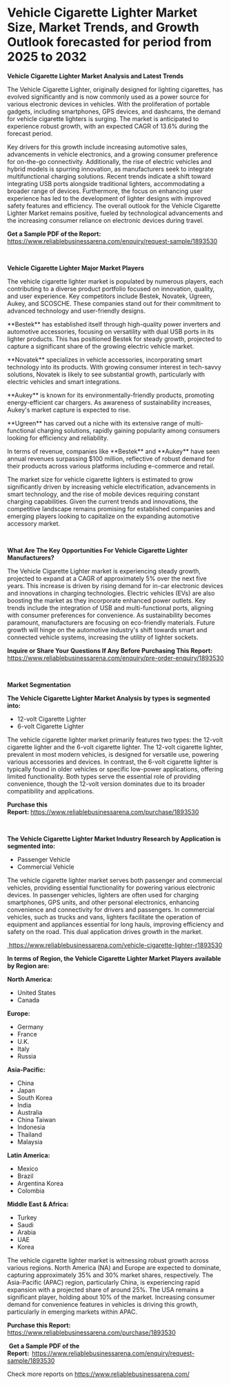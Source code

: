 <p><h1>Vehicle Cigarette Lighter Market Size, Market Trends, and Growth Outlook forecasted for period from 2025 to 2032</h1></p><p><strong>Vehicle Cigarette Lighter Market Analysis and Latest Trends</strong></p>
<p><p>The Vehicle Cigarette Lighter, originally designed for lighting cigarettes, has evolved significantly and is now commonly used as a power source for various electronic devices in vehicles. With the proliferation of portable gadgets, including smartphones, GPS devices, and dashcams, the demand for vehicle cigarette lighters is surging. The market is anticipated to experience robust growth, with an expected CAGR of 13.6% during the forecast period.</p><p>Key drivers for this growth include increasing automotive sales, advancements in vehicle electronics, and a growing consumer preference for on-the-go connectivity. Additionally, the rise of electric vehicles and hybrid models is spurring innovation, as manufacturers seek to integrate multifunctional charging solutions. Recent trends indicate a shift toward integrating USB ports alongside traditional lighters, accommodating a broader range of devices. Furthermore, the focus on enhancing user experience has led to the development of lighter designs with improved safety features and efficiency. The overall outlook for the Vehicle Cigarette Lighter Market remains positive, fueled by technological advancements and the increasing consumer reliance on electronic devices during travel.</p></p>
<p><strong>Get a Sample PDF of the Report:&nbsp;</strong> <a href="https://www.reliablebusinessarena.com/enquiry/request-sample/1893530?utm_campaign=2112&utm_medium=2&utm_source=Github&utm_content=ia&utm_term=30032025&utm_id=vehicle-cigarette-lighter">https://www.reliablebusinessarena.com/enquiry/request-sample/1893530</a></p>
<p>&nbsp;</p>
<p><strong>Vehicle Cigarette Lighter Major Market Players</strong></p>
<p><p>The vehicle cigarette lighter market is populated by numerous players, each contributing to a diverse product portfolio focused on innovation, quality, and user experience. Key competitors include Bestek, Novatek, Ugreen, Aukey, and SCOSCHE. These companies stand out for their commitment to advanced technology and user-friendly designs.</p><p>**Bestek** has established itself through high-quality power inverters and automotive accessories, focusing on versatility with dual USB ports in its lighter products. This has positioned Bestek for steady growth, projected to capture a significant share of the growing electric vehicle market.</p><p>**Novatek** specializes in vehicle accessories, incorporating smart technology into its products. With growing consumer interest in tech-savvy solutions, Novatek is likely to see substantial growth, particularly with electric vehicles and smart integrations.</p><p>**Aukey** is known for its environmentally-friendly products, promoting energy-efficient car chargers. As awareness of sustainability increases, Aukey's market capture is expected to rise.</p><p>**Ugreen** has carved out a niche with its extensive range of multi-functional charging solutions, rapidly gaining popularity among consumers looking for efficiency and reliability.</p><p>In terms of revenue, companies like **Bestek** and **Aukey** have seen annual revenues surpassing $100 million, reflective of robust demand for their products across various platforms including e-commerce and retail.</p><p>The market size for vehicle cigarette lighters is estimated to grow significantly driven by increasing vehicle electrification, advancements in smart technology, and the rise of mobile devices requiring constant charging capabilities. Given the current trends and innovations, the competitive landscape remains promising for established companies and emerging players looking to capitalize on the expanding automotive accessory market.</p></p>
<p>&nbsp;</p>
<p><strong>What Are The Key Opportunities For Vehicle Cigarette Lighter Manufacturers?</strong></p>
<p><p>The Vehicle Cigarette Lighter market is experiencing steady growth, projected to expand at a CAGR of approximately 5% over the next five years. This increase is driven by rising demand for in-car electronic devices and innovations in charging technologies. Electric vehicles (EVs) are also boosting the market as they incorporate enhanced power outlets. Key trends include the integration of USB and multi-functional ports, aligning with consumer preferences for convenience. As sustainability becomes paramount, manufacturers are focusing on eco-friendly materials. Future growth will hinge on the automotive industry's shift towards smart and connected vehicle systems, increasing the utility of lighter sockets.</p></p>
<p><strong>Inquire or Share Your Questions If Any Before Purchasing This Report:</strong> <a href="https://www.reliablebusinessarena.com/enquiry/pre-order-enquiry/1893530?utm_campaign=2112&utm_medium=2&utm_source=Github&utm_content=ia&utm_term=30032025&utm_id=vehicle-cigarette-lighter">https://www.reliablebusinessarena.com/enquiry/pre-order-enquiry/1893530</a></p>
<p>&nbsp;</p>
<p><strong>Market Segmentation</strong></p>
<p><strong>The Vehicle Cigarette Lighter Market Analysis by types is segmented into:</strong></p>
<p><ul><li>12-volt Cigarette Lighter</li><li>6-volt Cigarette Lighter</li></ul></p>
<p><p>The vehicle cigarette lighter market primarily features two types: the 12-volt cigarette lighter and the 6-volt cigarette lighter. The 12-volt cigarette lighter, prevalent in most modern vehicles, is designed for versatile use, powering various accessories and devices. In contrast, the 6-volt cigarette lighter is typically found in older vehicles or specific low-power applications, offering limited functionality. Both types serve the essential role of providing convenience, though the 12-volt version dominates due to its broader compatibility and applications.</p></p>
<p><strong>Purchase this Report:&nbsp;</strong><a href="https://www.reliablebusinessarena.com/purchase/1893530?utm_campaign=2112&utm_medium=2&utm_source=Github&utm_content=ia&utm_term=30032025&utm_id=vehicle-cigarette-lighter">https://www.reliablebusinessarena.com/purchase/1893530</a></p>
<p>&nbsp;</p>
<p><strong>The Vehicle Cigarette Lighter Market Industry Research by Application is segmented into:</strong></p>
<p><ul><li>Passenger Vehicle</li><li>Commercial Vehicle</li></ul></p>
<p><p>The vehicle cigarette lighter market serves both passenger and commercial vehicles, providing essential functionality for powering various electronic devices. In passenger vehicles, lighters are often used for charging smartphones, GPS units, and other personal electronics, enhancing convenience and connectivity for drivers and passengers. In commercial vehicles, such as trucks and vans, lighters facilitate the operation of equipment and appliances essential for long hauls, improving efficiency and safety on the road. This dual application drives growth in the market.</p></p>
<p><a href="https://www.reliablebusinessarena.com/vehicle-cigarette-lighter-r1893530?utm_campaign=2112&utm_medium=2&utm_source=Github&utm_content=ia&utm_term=30032025&utm_id=vehicle-cigarette-lighter">&nbsp;https://www.reliablebusinessarena.com/vehicle-cigarette-lighter-r1893530</a></p>
<p><strong>In terms of Region, the Vehicle Cigarette Lighter Market Players available by Region are:</strong></p>
<p>
    <p> <strong> North America: </strong>
        <ul>
            <li>United States</li>
            <li>Canada</li>
        </ul>
        </p> 
    <p> <strong> Europe: </strong>
        <ul>
            <li>Germany</li>
            <li>France</li>
            <li>U.K.</li>
            <li>Italy</li>
            <li>Russia</li>
        </ul>
        </p> 
    <p> <strong> Asia-Pacific: </strong>
        <ul>
            <li>China</li>
            <li>Japan</li>
            <li>South Korea</li>
            <li>India</li>
            <li>Australia</li>
            <li>China Taiwan</li>
            <li>Indonesia</li>
            <li>Thailand</li>
            <li>Malaysia</li>
        </ul>
        </p> 
    <p> <strong> Latin America: </strong>
        <ul>
            <li>Mexico</li>
            <li>Brazil</li>
            <li>Argentina Korea</li>
            <li>Colombia</li>
        </ul>
        </p> 
    <p> <strong> Middle East & Africa: </strong>
        <ul>
            <li>Turkey</li>
            <li>Saudi</li>
            <li>Arabia</li>
            <li>UAE</li>
            <li>Korea</li>
        </ul>
    </p>
    </p>
<p><p>The vehicle cigarette lighter market is witnessing robust growth across various regions. North America (NA) and Europe are expected to dominate, capturing approximately 35% and 30% market shares, respectively. The Asia-Pacific (APAC) region, particularly China, is experiencing rapid expansion with a projected share of around 25%. The USA remains a significant player, holding about 10% of the market. Increasing consumer demand for convenience features in vehicles is driving this growth, particularly in emerging markets within APAC.</p></p>
<p><strong>Purchase this Report: </strong><a href="https://www.reliablebusinessarena.com/purchase/1893530?utm_campaign=2112&utm_medium=2&utm_source=Github&utm_content=ia&utm_term=30032025&utm_id=vehicle-cigarette-lighter">https://www.reliablebusinessarena.com/purchase/1893530</a></p>
<p>&nbsp;<strong>Get a Sample PDF of the Report:&nbsp;&nbsp;</strong><a href="https://www.reliablebusinessarena.com/enquiry/request-sample/1893530?utm_campaign=2112&utm_medium=2&utm_source=Github&utm_content=ia&utm_term=30032025&utm_id=vehicle-cigarette-lighter">https://www.reliablebusinessarena.com/enquiry/request-sample/1893530</a></p>
<p><strong></strong></p>
<p>Check more reports on <a href="https://www.reliablebusinessarena.com/?utm_campaign=2112&utm_medium=2&utm_source=Github&utm_content=ia&utm_term=30032025&utm_id=vehicle-cigarette-lighter">https://www.reliablebusinessarena.com/</a></p>